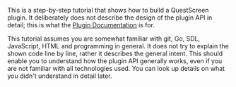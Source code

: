 This is a step-by-step tutorial that shows how to build a QuestScreen plugin.
It deliberately does not describe the design of the plugin API in detail; this is what the [Plugin Documentation](/plugins/documentation/) is for.

This tutorial assumes you are somewhat familiar with git, Go, SDL, JavaScript, HTML and programming in general.
It does not try to explain the shown code line by line, rather it describes the general intent.
This should enable you to understand how the plugin API generally works, even if you are not familiar with all technologies used.
You can look up details on what you didn't understand in detail later.
